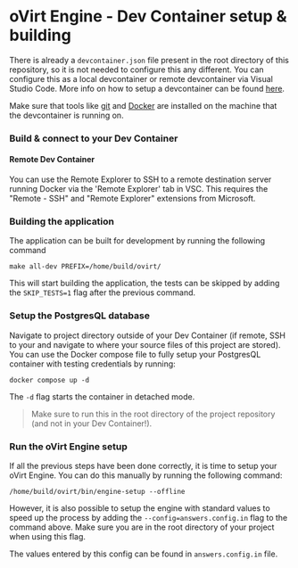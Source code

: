 # oVirt Engine - Dev Container setup & building

There is already a `devcontainer.json` file present in the root directory of this repository, so it is not needed to configure this any different. You can configure this as a local devcontainer or remote devcontainer via Visual Studio Code. More info on how to setup a devcontainer can be found [here](https://code.visualstudio.com/docs/devcontainers/containers).

Make sure that tools like [git](https://git-scm.com/) and [Docker](https://www.docker.com/) are installed on the machine that the devcontainer is running on. 

### Build & connect to your Dev Container

#### Remote Dev Container

You can use the Remote Explorer to SSH to a remote destination server running Docker via the 'Remote Explorer' tab in VSC. This requires the "Remote - SSH" and "Remote Explorer" extensions from Microsoft.

### Building the application

The application can be built for development by running the following command

```
make all-dev PREFIX=/home/build/ovirt/
```

This will start building the application, the tests can be skipped by adding the `SKIP_TESTS=1` flag after the previous command.

### Setup the PostgresQL database

Navigate to project directory outside of your Dev Container (if remote, SSH to your and navigate to where your source files of this project are stored). You can use the Docker compose file to fully setup your PostgresQL container with testing credentials by running:

```
docker compose up -d
```

The `-d` flag starts the container in detached mode. 

> Make sure to run this in the root directory of the project repository (and not in your Dev Container!).

### Run the oVirt Engine setup

If all the previous steps have been done correctly, it is time to setup your oVirt Engine. You can do this manually by running the following command:

```
/home/build/ovirt/bin/engine-setup --offline
```

However, it is also possible to setup the engine with standard values to speed up the process by adding the `--config=answers.config.in` flag to the command above. Make sure you are in the root directory of your project when using this flag.

The values entered by this config can be found in `answers.config.in` file.